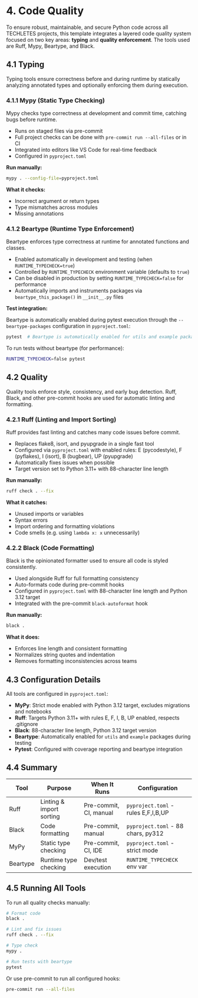 # 4. Code Quality

To ensure robust, maintainable, and secure Python code across all TECHLETES projects, this template integrates a layered code quality system focused on two key areas: **typing** and **quality enforcement**. The tools used are Ruff, Mypy, Beartype, and Black.

## 4.1 Typing

Typing tools ensure correctness before and during runtime by statically analyzing annotated types and optionally enforcing them during execution.

### 4.1.1 Mypy (Static Type Checking)

Mypy checks type correctness at development and commit time, catching bugs before runtime.

- Runs on staged files via pre-commit
- Full project checks can be done with `pre-commit run --all-files` or in CI
- Integrated into editors like VS Code for real-time feedback
- Configured in `pyproject.toml`

**Run manually:**

```bash
mypy . --config-file=pyproject.toml
```

**What it checks:**

- Incorrect argument or return types
- Type mismatches across modules
- Missing annotations

### 4.1.2 Beartype (Runtime Type Enforcement)

Beartype enforces type correctness at runtime for annotated functions and classes.

- Enabled automatically in development and testing (when `RUNTIME_TYPECHECK=true`)
- Controlled by `RUNTIME_TYPECHECK` environment variable (defaults to `true`)
- Can be disabled in production by setting `RUNTIME_TYPECHECK=false` for performance
- Automatically imports and instruments packages via `beartype_this_package()` in `__init__.py` files

**Test integration:**

Beartype is automatically enabled during pytest execution through the `--beartype-packages` configuration in `pyproject.toml`:

```bash
pytest  # Beartype is automatically enabled for utils and example packages
```

To run tests without beartype (for performance):

```bash
RUNTIME_TYPECHECK=false pytest
```

## 4.2 Quality

Quality tools enforce style, consistency, and early bug detection. Ruff, Black, and other pre-commit hooks are used for automatic linting and formatting.

### 4.2.1 Ruff (Linting and Import Sorting)

Ruff provides fast linting and catches many code issues before commit.

- Replaces flake8, isort, and pyupgrade in a single fast tool
- Configured via `pyproject.toml` with enabled rules: E (pycodestyle), F (pyflakes), I (isort), B (bugbear), UP (pyupgrade)
- Automatically fixes issues when possible
- Target version set to Python 3.11+ with 88-character line length

**Run manually:**

```bash
ruff check . --fix
```

**What it catches:**

- Unused imports or variables
- Syntax errors
- Import ordering and formatting violations
- Code smells (e.g. using `lambda x: x` unnecessarily)

### 4.2.2 Black (Code Formatting)

Black is the opinionated formatter used to ensure all code is styled consistently.

- Used alongside Ruff for full formatting consistency
- Auto-formats code during pre-commit hooks
- Configured in `pyproject.toml` with 88-character line length and Python 3.12 target
- Integrated with the pre-commit `black-autoformat` hook

**Run manually:**

```bash
black .
```

**What it does:**

- Enforces line length and consistent formatting
- Normalizes string quotes and indentation
- Removes formatting inconsistencies across teams

## 4.3 Configuration Details

All tools are configured in `pyproject.toml`:

- **MyPy**: Strict mode enabled with Python 3.12 target, excludes migrations and notebooks
- **Ruff**: Targets Python 3.11+ with rules E, F, I, B, UP enabled, respects .gitignore
- **Black**: 88-character line length, Python 3.12 target version
- **Beartype**: Automatically enabled for `utils` and `example` packages during testing
- **Pytest**: Configured with coverage reporting and beartype integration

## 4.4 Summary

| Tool | Purpose | When It Runs | Configuration |
| --- | --- | --- | --- |
| Ruff | Linting & import sorting | Pre-commit, CI, manual | `pyproject.toml` - rules E,F,I,B,UP |
| Black | Code formatting | Pre-commit, manual | `pyproject.toml` - 88 chars, py312 |
| MyPy | Static type checking | Pre-commit, CI, IDE | `pyproject.toml` - strict mode |
| Beartype | Runtime type checking | Dev/test execution | `RUNTIME_TYPECHECK` env var |

## 4.5 Running All Tools

To run all quality checks manually:

```bash
# Format code
black .

# Lint and fix issues
ruff check . --fix

# Type check
mypy .

# Run tests with beartype
pytest
```

Or use pre-commit to run all configured hooks:

```bash
pre-commit run --all-files
```